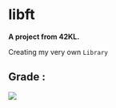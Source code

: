 # libft
<b/> A project from 42KL.</b>

Creating my very own `Library`

## Grade :

![](https://badge42.vercel.app/api/v2/cl31j44h0007809mep6of7oak/project/2609986)
